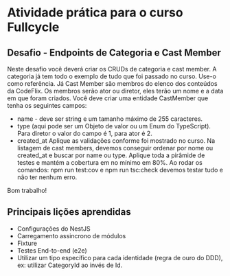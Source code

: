 # Atividade prática para o curso Fullcycle

## Desafio - Endpoints de Categoria e Cast Member
Neste desafio você deverá criar os CRUDs de categoria e cast member.
A categoria já tem todo o exemplo de tudo que foi passado no curso. Use-o como referência.
Já Cast Member são membros do elenco dos conteúdos da CodeFlix. Os membros serão ator ou diretor, eles terão um nome e a data em que foram criados.
Você deve criar uma entidade CastMember que tenha os seguintes campos:
- name - deve ser string e um tamanho máximo de 255 caracteres.
- type (aqui pode ser um Objeto de valor ou um Enum do TypeScript). Para diretor o valor do campo é 1, para ator é 2.
- created_at
Aplique as validações conforme foi mostrado no curso.
Na listagem de cast members, devemos conseguir ordenar por nome ou created_at e buscar por name ou type.
Aplique toda a pirâmide de testes e mantém a cobertura em no mínimo em 80%.
Ao rodar os comandos: npm run test:cov e npm run tsc:check devemos testar tudo e não ter nenhum erro.

Bom trabalho!

## Principais lições aprendidas
- Configurações do NestJS
- Carregamento assincrono de módulos
- Fixture
- Testes End-to-end (e2e)
- Utilizar um tipo específico para cada identidade (regra de ouro do DDD), ex: utilizar CategoryId ao invés de Id.